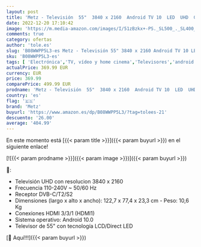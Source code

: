 ```yaml
---
layout: post
title: 'Metz - Televisión  55"  3840 x 2160  Android TV 10  LED  UHD  Google Assistant  Color Negro'
date: 2022-12-20 17:10:42
image: 'https://m.media-amazon.com/images/I/51zBzkx+-PS._SL500_._SL400_.jpg'
comments: true
category: ofertas
author: 'tole.es'
slug: 'B08WWPP5L3-es Metz - Televisión 55" 3840 x 2160 Android TV 10 LED UHD...'
sku: 'B08WWPP5L3-es'
tags: [ 'Electrónica','TV, vídeo y home cinema','Televisores','android','metz','🇪🇸', ]
actualPrice: 369.99 EUR
currency: EUR
price: 369.99
comparePrice: 499.99 EUR
prodname: 'Metz - Televisión  55"  3840 x 2160  Android TV 10  LED  UHD  Google Assistant  Color Negro'
country: 'es'
flag: '🇪🇸'
brand: 'Metz'
buyurl: 'https://www.amazon.es/dp/B08WWPP5L3/?tag=tolees-21'
descuento: '26.00'
average: '404.99'
---
```


En este momento está [{{< param title >}}]({{< param buyurl >}}) en el siguiente enlace!

[![{{< param prodname >}}]({{< param image >}})]({{< param buyurl >}})

🔎:

- Televisión UHD con resolucion 3840 x 2160
- Frecuencia 110-240V ~ 50/60 Hz
- Receptor DVB-C/T2/S2
- Dimensiones (largo x alto x ancho): 122,7 x 77,4 x 23,3 cm - Peso: 10,6 Kg
- Conexiones HDMI 3/3/1 (HDMI1)
- Sistema operativo: Android 10.0
- Televisor de 55" con tecnología LCD/Direct LED

[🛒 Aquí!!!]({{< param buyurl >}})
